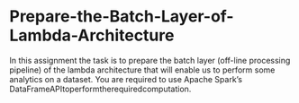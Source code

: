 # Prepare-the-Batch-Layer-of-Lambda-Architecture
In this assignment the task is to prepare the batch layer (off-line processing pipeline) of the lambda architecture that will enable us to perform some analytics on a dataset. You are required to use Apache Spark’s DataFrameAPItoperformtherequiredcomputation.

